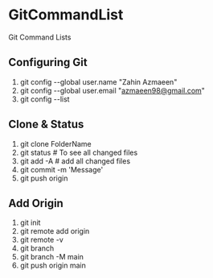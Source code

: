 # GitCommandList
Git Command Lists


## Configuring Git

1. git config --global user.name "Zahin Azmaeen"
2. git config --global user.email "azmaeen98@gmail.com"
3. git config --list
 

## Clone & Status
1. git clone <HTTPSurl> FolderName
2. git status # To see all changed files
3. git add -A # add all changed files
4. git commit -m 'Message'
5. git push origin <branch-name>


## Add Origin

1. git init
2. git remote add origin <link>
3. git remote -v
4. git branch
5. git branch -M main
6. git push origin main

























